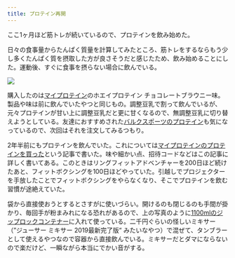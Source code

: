 ```yaml
---
title: プロテイン再開
---
```

ここ1ヶ月ほど筋トレが続いているので、プロテインを飲み始めた。

日々の食事量からたんぱく質量を計算してみたところ、筋トレをするならもう少し多くたんぱく質を摂取した方が良さそうだと感じたため、飲み始めることにした。運動後、すぐに食事を摂らない場合に飲んでいる。

![](https://lh3.googleusercontent.com/docs/ADP-6oEvr9RqJVgUpACUyE0rBczD2KRsAb4DMudUnyzoUcS3ThzqB3oOWMCCoRljzq3YzAkOFs6Ot86VD9oSiqDJnr4wz1TYk3zaoHWuFkOwmyzZQGPDSZ9eWWo5MGfn4hsj0uJIx77-jHsvJTOx_X9vxHnc1jaM9yDr5oLaxlkiBFOC5b76o1Qd247ebGNzq24yw92F1EhyVEdFhSpBnuxBUclNT_CTIT9gO_PN9idL2ilxs8sEUJqaClcTPhAzBgb07nk-bhBbH8otmho915aBcy3Mtpc9uIOv7we-bWsazL5ziSbY6IfvPuFGkTIAD9ZuA8mptFyBp2dtPZv6n0jwGX6YMY0dPEIdpgqSTbcNwoQI8VNuUJfYcArUpMqawgKpAP3F-fLRSdL766Ac3fJkXY7_j5jDDdx1v3XditYFXNXWfWZSuGZkptiLCX3Ot9kMoaSqjxqiOzs0P37JHpPihV3gzxMBOug3LGU1sNBRg9j_9sLtvN6FTnrzAwGpviophdXx-WwqWnGAzYZcLH_5_5xYqr8g-nexeWQ-QM7J7DCchkJ0kLRbZuQwCE1xIWhql8x_zH5ouvbCQDJS29FNwrFnHvNOFvB77JFIVso78YWh7jbKFy-MIWsuWwgeCxw6ZudXQNgLiFuezkFKRW8kDE1OiBVEnAk24E5z_571iiJp-IA28buPj6VaFGBUbXAbsfgxEDS-wgm3FAiEyu_QKlF_OqdPIZqNBcpRicK_ukM7ZGCncXgY51TSoqrivr4K76Iltzlw8ayRqpdAUz7gi7vhJ0TcCeT7bBQMOonLlg78tFyraOhMhPr0YhqA0GmGJQcBFIT4Mr8P_p1vNLasjpDrDacl39djypY5iLjOrtEpDd9lNiW__B-CdDwFyHfBRUMnUgoAvAsPIW9CAWUZIuJbe3_JgxORZBpaD2Mkfew3AHLQzbCtns7HB19t3I0ux4HGRKl3YMai8yRJ_4o61zxDKjLy6-9BOIzHKgSNKgmyaEMQD8z3zPJSpXqquXBLhISAVSLPJ8fBdCEM0vZ6zPNm6GAecnnX8f29VeHScZSigNkrTVgOBEvyz4IctuhvF_4JQrPZNqkaaXrtpyI3Zras8wZZXRsErWH0zVRrgTQIOCwrSzdvPMbBcdrLD8tslDNES47fxzr_VVNb1HR8UZDpnQjnLt3fJiXh2Q59FIhD6yVyDMpIfJRn-isUnansUTafWI1L23Gyz9faouk-x4XXgdG6RApUbLdxGIwAOfXyHqQo)

購入したのは[マイプロテイン](https://www.myprotein.jp/)のホエイプロテイン チョコレートブラウニー味。製品や味は前に飲んでいたやつと同じもの。調整豆乳で割って飲んでいるが、元々プロテインが甘い上に調整豆乳だと更に甘くなるので、無調整豆乳に切り替えようとしている。友達におすすめされた[バルクスポーツのプロテイン](https://www.amazon.co.jp/dp/B086JSPKT3)も気になっているので、次回はそれを注文してみるつもり。

2年半前にもプロテインを飲んでいた。これについては[マイプロテインのプロテインを買った](https://r7kamura.com/articles/2020-02-17-my-protein)という記事で書いた。味や細かい点、招待コードなどはこの記事に詳しく書いてある。このときはリングフィットアドベンチャーを200日ほど続けたあと、フィットボクシングを100日ほどやっていた。引越しでプロジェクターを手放したことでフィットボクシングをやらなくなり、そこでプロテインを飲む習慣が途絶えていた。

袋から直接使おうとするとさすがに使いづらい。開けるのも閉じるのも手間が掛かり、毎回手が粉まみれになる恐れがあるので、上の写真のように[1100mlのジップロックコンテナー](https://www.amazon.co.jp/dp/B01B7N6FXY)に入れて使っている。二千円ぐらいの怪しいミキサー（”ジューサー ミキサー 2019最新完了版“ みたいなやつ）で混ぜて、タンブラーとして使えるやつなので容器から直接飲んでいる。ミキサーだとダマにならないので楽だけど、一瞬ながら本当にでかい音がする。
